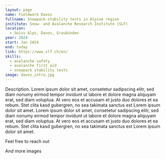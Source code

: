```yaml
---
layout: page
name: Fieldwork Davos
fullname: Snowpack-stability tests in Alpine region
institute: Snow- and Avalanche Research Institute (SLF)
location:
  - Swiss Alps, Davos, Graubünden
year: 2024
start: Jan 2024
end: today
link: https://www.slf.ch/en/
skills:
  - avalanche safety
  - avalanche first aid
  - snowpack stability tests
image: davos_intro.jpg
---
```

Description. Lorem ipsum dolor sit amet, consetetur sadipscing elitr, sed diam nonumy eirmod tempor invidunt ut labore et dolore magna aliquyam erat, sed diam voluptua. At vero eos et accusam et justo duo dolores et ea rebum. Stet clita kasd gubergren, no sea takimata sanctus est Lorem ipsum dolor sit amet. Lorem ipsum dolor sit amet, consetetur sadipscing elitr, sed diam nonumy eirmod tempor invidunt ut labore et dolore magna aliquyam erat, sed diam voluptua. At vero eos et accusam et justo duo dolores et ea rebum. Stet clita kasd gubergren, no sea takimata sanctus est Lorem ipsum dolor sit amet.

Feel free to reach out

And more images
